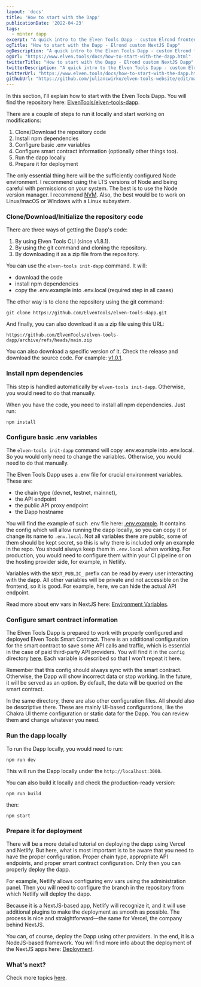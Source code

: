 ```yaml
---
layout: 'docs'
title: 'How to start with the Dapp'
publicationDate: '2022-04-23'
tags:
  - minter dapp
excerpt: "A quick intro to the Elven Tools Dapp - custom Elrond frontend app. You'll learn how to start using it."
ogTitle: "How to start with the Dapp - Elrond custom NextJS Dapp"
ogDescription: "A quick intro to the Elven Tools Dapp - custom Elrond frontend app. You'll learn how to start using it."
ogUrl: "https://www.elven.tools/docs/how-to-start-with-the-dapp.html"
twitterTitle: "How to start with the Dapp - Elrond custom NextJS Dapp"
twitterDescription: "A quick intro to the Elven Tools Dapp - custom Elrond frontend app. You'll learn how to start using it."
twitterUrl: "https://www.elven.tools/docs/how-to-start-with-the-dapp.html"
githubUrl: "https://github.com/juliancwirko/elven-tools-website/edit/main/src/docs/how-to-start-with-the-dapp.md"
---
```


In this section, I'll explain how to start with the Elven Tools Dapp. You will find the repository here: [ElvenTools/elven-tools-dapp](https://github.com/ElvenTools/elven-tools-dapp).

There are a couple of steps to run it locally and start working on modifications:

1. Clone/Download the repository code
2. Install npm dependencies
3. Configure basic .env variables
4. Configure smart contract information (optionally other things too).
5. Run the dapp locally
6. Prepare it for deployment

The only essential thing here will be the sufficiently configured Node environment. I recommend using the LTS versions of Node and being careful with permissions on your system. The best is to use the Node version manager. I recommend [NVM](https://github.com/nvm-sh/nvm). Also, the best would be to work on Linux/macOS or Windows with a Linux subsystem.

### Clone/Download/Initialize the repository code

There are three ways of getting the Dapp's code:

1. By using Elven Tools CLI (since v1.8.1).
2. By using the git command and cloning the repository.
3. By downloading it as a zip file from the repository.

You can use the `elven-tools init-dapp` command. It will:
- download the code
- install npm dependencies
- copy the .env.example into .env.local (required step in all cases)

The other way is to clone the repository using the git command:

```
git clone https://github.com/ElvenTools/elven-tools-dapp.git
```

And finally, you can also download it as a zip file using this URL:

```
https://github.com/ElvenTools/elven-tools-dapp/archive/refs/heads/main.zip
```

You can also download a specific version of it. Check the release and download the source code. For example: [v1.0.1](https://github.com/ElvenTools/elven-tools-dapp/releases/tag/v1.0.1).

### Install npm dependencies

This step is handled automatically by `elven-tools init-dapp`. Otherwise, you would need to do that manually.

When you have the code, you need to install all npm dependencies. Just run:

```
npm install
```

### Configure basic .env variables

The `elven-tools init-dapp` command will copy .env.example into .env.local. So you would only need to change the variables. Otherwise, you would need to do that manually.

The Elven Tools Dapp uses a .env file for crucial environment variables. These are:

- the chain type (devnet, testnet, mainnet),
- the API endpoint
- the public API proxy endpoint
- the Dapp hostname

You will find the example of such .env file here: [.env.example](https://github.com/ElvenTools/elven-tools-dapp/blob/main/.env.example). It contains the config which will allow running the dapp locally, so you can copy it or change its name to `.env.local`. Not all variables there are public, some of them should be kept secret, so this is why there is included only an example in the repo. You should always keep them in `.env.local` when working. For production, you would need to configure them within your CI pipeline or on the hosting provider side, for example, in Netlify.

Variables with the `NEXT_PUBLIC_` prefix can be read by every user interacting with the dapp. All other variables will be private and not accessible on the frontend, so it is good. For example, here, we can hide the actual API endpoint. 

Read more about env vars in NextJS here: [Environment Variables](https://nextjs.org/docs/basic-features/environment-variables).

### Configure smart contract information

The Elven Tools Dapp is prepared to work with properly configured and deployed Elven Tools Smart Contract. There is an additional configuration for the smart contract to save some API calls and traffic, which is essential in the case of paid third-party API providers. You will find it in the `config` directory [here](https://github.com/ElvenTools/elven-tools-dapp/blob/main/config/nftSmartContract.ts). Each variable is described so that I won't repeat it here. 

Remember that this config should always sync with the smart contract. Otherwise, the Dapp will show incorrect data or stop working. In the future, it will be served as an option. By default, the data will be queried on the smart contract.

In the same directory, there are also other configuration files. All should also be descriptive there. These are mainly UI-based configurations, like the Chakra UI theme configuration or static data for the Dapp. You can review them and change whatever you need.

### Run the dapp locally

To run the Dapp locally, you would need to run:

```
npm run dev
```

This will run the Dapp locally under the `http://localhost:3000`.

You can also build it locally and check the production-ready version:

```
npm run build
```

then:
```
npm start
```

### Prepare it for deployment

There will be a more detailed tutorial on deploying the dapp using Vercel and Netlify. But here, what is most important is to be aware that you need to have the proper configuration. Proper chain type, appropriate API endpoints, and proper smart contract configuration. Only then you can properly deploy the dapp.

For example, Netlify allows configuring env vars using the administration panel. Then you will need to configure the branch in the repository from which Netlify will deploy the dapp.

Because it is a NextJS-based app, Netlify will recognize it, and it will use additional plugins to make the deployment as smooth as possible. The process is nice and straightforward—the same for Vercel, the company behind NextJS.

You can, of course, deploy the Dapp using other providers. In the end, it is a NodeJS-based framework. You will find more info about the deployment of the NextJS apps here: [Deployment](https://nextjs.org/docs/deployment).

### What's next?

Check more topics [here](/docs/minter-dapp-introduction.html#more-detailed-docs).